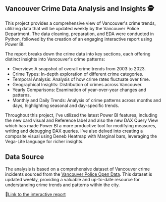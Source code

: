## Vancouver Crime Data Analysis and Insights 🕵️
This project provides a comprehensive view of Vancouver's crime trends, utilizing data that will be updated weekly by the Vancouver Police Department. The data cleaning, preparation, and EDA were conducted in Python, followed by the creation of an engaging interactive report using Power BI.
 
The report breaks down the crime data into key sections, each offering distinct insights into Vancouver's crime patterns:
  + Overview: A snapshot of overall crime trends from 2003 to 2023.
  + Crime Types: In-depth exploration of different crime categories.
  + Temporal Analysis: Analysis of how crime rates fluctuate over time.
  + Geographical Insights: Distribution of crimes across Vancouver.
  + Yearly Comparisons: Examination of year-over-year changes and patterns.
  + Monthly and Daily Trends: Analysis of crime patterns across months and days, highlighting seasonal and day-specific trends.
 
Throughout this project, I've utilized the latest Power BI features, including the new card visual and Reference label and also the new DAX Query View which has made Power BI a more productive tool for modifying measures, writing and debugging DAX queries. I've also delved into creating a composite visual using Deneb Heatmap with Marginal bars, leveraging the Vega-Lite language for richer insights.

## Data Source
The analysis is based on a comprehensive dataset of Vancouver crime incidents sourced from the [Vancouver Police Open Data](https://geodash.vpd.ca/opendata/#).
This dataset is updated weekly, providing a valuable and up-to-date resource for understanding crime trends and patterns within the city.



🔗[Link to the interactive report](https://lnkd.in/dw8CJqhW)
